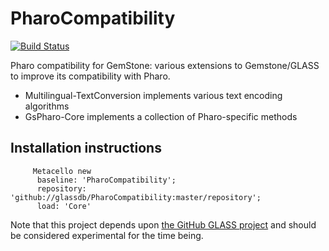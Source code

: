 PharoCompatibility
==================

[![Build Status](https://github.com/GsDevKit/PharoCompatibility/actions/workflows/ci.yml/badge.svg?branch=master)](https://github.com/GsDevKit/PharoCompatibility/actions/workflows/ci.yml)

Pharo compatibility for GemStone: various extensions to Gemstone/GLASS to improve its compatibility with Pharo.

- Multilingual-TextConversion implements various text encoding algorithms
- GsPharo-Core implements a collection of Pharo-specific methods

## Installation instructions

```Smalltalk
     Metacello new
      baseline: 'PharoCompatibility';
      repository: 'github://glassdb/PharoCompatibility:master/repository';
      load: 'Core'
```

Note that this project depends upon [the GitHub GLASS project](https://github.com/glassdb/glass) and should be considered experimental for the time being.
